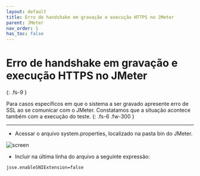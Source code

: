 ```yaml
---
layout: default
title: Erro de handshake em gravação e execução HTTPS no JMeter
parent: JMeter
nav_order: 1
has_toc: false
---
```


# Erro de handshake em gravação e execução HTTPS no JMeter 
{: .fs-9 }

Para casos específicos em que o sistema a ser gravado apresente erro de SSL ao se comunicar com o JMeter. Constatamos que a situação acontece também com a execução do teste.
{: .fs-6 .fw-300 }

---

- Acessar o arquivo system.properties, localizado na pasta bin do JMeter.

![screen](https://prnt.sc/wjqxu_kD5Vhj)

- Incluir na última linha do arquivo a seguinte expressão:

```
jsse.enableSNIExtension=false
```
